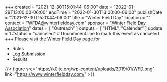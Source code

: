 +++
created = "2021-12-30T15:01:44-06:00"
date = "2022-01-29T13:00:00-06:00"
endTime = "2022-01-30T13:00:00-06:00"
publishDate = "2021-12-30T15:01:44-06:00"
title = "Winter Field Day"
location = ""
contact = "WFDA@winterfieldday.com"
sponsor = "[Winter Field Day Association](https://www.winterfieldday.com/)"
dates = [ "Outreach" ]
outputs = [ "HTML", "Calendar" ]
update = 1
#status = "canceled"	# Uncomment line to mark this event as canceled	
+++
Please visit the [Winter Field Day page](https://www.winterfieldday.com/) for

* Rules
* Log Submission
* Results

{{< figure src="https://k0ltc.org/wp-content/uploads/2019/01/WFD.png" link="https://www.winterfieldday.com/" >}}
